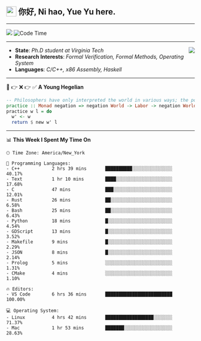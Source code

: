 <h2> <img style="vertical-align: text-bottom;" src=https://slackmojis.com/emojis/13253-yay-frog/download/ width=27> 你好, Ni hao, Yue Yu here. </h2>

---

![](https://shields.io/badge/dynamic/json?color=blue&amp;label=Visitors&amp;query=value&amp;url=https://api.countapi.xyz/hit/fishjump.fishjump) ![Code Time](https://img.shields.io/badge/Code%20Time-417%20hrs%2046%20mins-blue)

---

<img align='right' src=https://slackmojis.com/emojis/5264-coding/download> </td>

- **State**: *Ph.D student at Virginia Tech*
- **Research Interests**: *Formal Verification, Formal Methods, Operating System*
- **Languages**: *C/C++, x86 Assembly, Haskell*

---

🚫 👉 ❌ 👉 ✅ **A Young Hegelian**

``` haskell
-- Philosophers have only interpreted the world in various ways; the point is to change it.
practice :: Monad negation => negation World -> Labor -> negation World
practice w l = do
  w' <- w
  return $ new w' l
```

---


📊 **This Week I Spent My Time On** 

```text
🕑︎ Time Zone: America/New_York

💬 Programming Languages:
- C++            2 hrs 39 mins       ██████████░░░░░░░░░░░░░░░     40.17%
- Text           1 hr 10 mins        ████░░░░░░░░░░░░░░░░░░░░░     17.68%
- C              47 mins             ███░░░░░░░░░░░░░░░░░░░░░░     12.01%
- Rust           26 mins             ██░░░░░░░░░░░░░░░░░░░░░░░     6.58%
- Bash           25 mins             ██░░░░░░░░░░░░░░░░░░░░░░░     6.43%
- Python         18 mins             █░░░░░░░░░░░░░░░░░░░░░░░░     4.54%
- GDScript       13 mins             █░░░░░░░░░░░░░░░░░░░░░░░░     3.52%
- Makefile       9 mins              █░░░░░░░░░░░░░░░░░░░░░░░░     2.29%
- JSON           8 mins              █░░░░░░░░░░░░░░░░░░░░░░░░     2.14%
- Prolog         5 mins              ░░░░░░░░░░░░░░░░░░░░░░░░░     1.31%
- CMake          4 mins              ░░░░░░░░░░░░░░░░░░░░░░░░░     1.10%

🔥 Editors:
- VS Code        6 hrs 36 mins       █████████████████████████     100.00%

💻 Operating System:
- Linux          4 hrs 42 mins       ██████████████████░░░░░░░     71.37%
- Mac            1 hr 53 mins        ███████░░░░░░░░░░░░░░░░░░     28.63%
```

